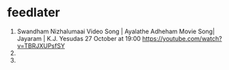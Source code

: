 # feedlater
1. Swandham Nizhalumaai Video Song | Ayalathe Adheham Movie Song| Jayaram | K.J. Yesudas 27 October at 19:00 https://youtube.com/watch?v=TBRJXUPsfSY
2. 
3. 



